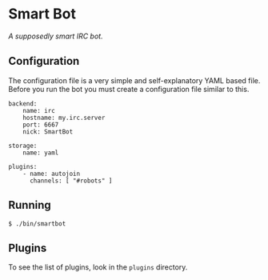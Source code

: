 # Smart Bot

_A supposedly smart IRC bot._

## Configuration

The configuration file is a very simple and self-explanatory YAML based file.
Before you run the bot you must create a configuration file similar to this.

    backend:
        name: irc
        hostname: my.irc.server
        port: 6667
        nick: SmartBot

    storage:
        name: yaml

    plugins:
        - name: autojoin
          channels: [ "#robots" ]

## Running

    $ ./bin/smartbot

## Plugins

To see the list of plugins, look in the `plugins` directory.
